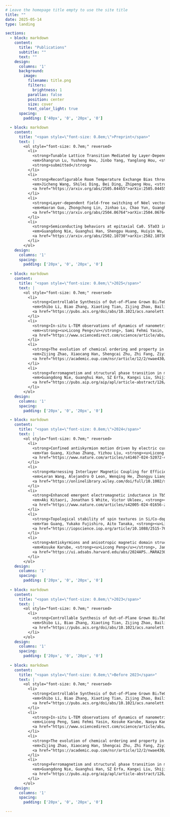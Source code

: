 ```yaml
---
# Leave the homepage title empty to use the site title
title: ""
date: 2025-05-14
type: landing

sections:
  - block: markdown
    content:
      title: "Publications"
      subtitle: ""
      text: ""
    design:
      columns: '1'
      background:
        image: 
          filename: title.png
          filters:
            brightness: 1
          parallax: false
          position: center
          size: cover
          text_color_light: true
      spacing:
        padding: ['40px', '0', '20px', '0']

  - block: markdown
    content:
      title: "<span style=\"font-size: 0.8em;\">Preprint</span>"
      text: |   
        <ol style="font-size: 0.7em;" reversed>
          <li>
            <strong>Tunable Lattice Transition Mediated by Layer-Dependent Interactions in 3D Antiskyrmions</strong><br>
            <em>Shangrun Lu, Yusheng Hou, Jinbo Yang, Yanglong Hou, <strong><u>Licong Peng</u></strong></em><br>
            <strong>submitted</strong>
          </li>
          <li>
            <strong>Reconfigurable Room Temperature Exchange Bias through Néel Order Switching in van der Waals Heterostructures</strong><br>
            <em>Jicheng Wang, Shilei Ding, Bei Ding, Zhipeng Hou, <strong><u>Licong Peng</u></strong>, Yilan Jiang, Fengshan Zheng, Zhaochu Luo, Yu Ye, Jinbo Yang, Yanglong Hou, Rui Wu</em><br>
            <a href="https://arxiv.org/abs/2505.04455">arXiv:2505.04455</a>
          </li>
          <li>
            <strong>Layer-dependent field-free switching of Néel vector in a van der Waals antiferromagnet</strong><br>
            <em>Haoran Guo, Zhongchong Lin, Jinhao Lu, Chao Yun, Guanghui Han, Shoutong Sun, Yu Wu, Wenyun Yang, Dongdong Xiao, Zhifeng Zhu, <strong><u>Licong Peng</u></strong>, Yu Ye, Yanglong Hou, Jinbo Yang, Zhaochu Luo</em><br>
            <a href="https://arxiv.org/abs/2504.06764">arXiv:2504.06764</a>
          </li>
          <li>
            <strong>Semiconducting behaviors at epitaxial Ca0. 5TaO3 interfaces</strong><br>
            <em>Guangdong Nie, Guanghui Han, Shengpu Huang, Huiyin Wu, Deshun Wang, Kangxi Liu, Hao Ding, Fangdong Tang, <strong><u>Licong Peng</u></strong>, Dashuai Ma, Young Sun, Changjiang Liu, Deshun Hong</em><br>
            <a href="https://arxiv.org/abs/2502.10730">arXiv:2502.10730</a>
          </li>
        </ol>
    design:
      columns: '1'
      spacing:
        padding: ['20px', '0', '20px', '0']
    
  - block: markdown
    content:
      title: "<span style=\"font-size: 0.8em;\">2025</span>"
      text: |   
        <ol style="font-size: 0.7em;" reversed>
          <li>
            <strong>Controllable Synthesis of Out-of-Plane Grown Bi₂TeO₅ with High-κ and Anisotropy for High-Performance Field-Effect Transistors</strong><br>
            <em>Shibo Li, Biao Zhang, Xiaoting Tian, Zijing Zhao, Bailing Li, Zeeshan Ali, Ziyu Meng, Wanting Zhao, <strong><u>Licong Peng</u></strong>, Yanglong Hou</em><br>
            <a href="https://pubs.acs.org/doi/abs/10.1021/acs.nanolett.5c01677">Nano Letters, 2025</a>
          </li>
          <li>
            <strong>In-situ L-TEM observations of dynamics of nanometric skyrmions and antiskyrmions</strong><br>
            <em><strong><u>Licong Peng</u></strong>, Sami Fehmi Yasin, Kosuke Karube, Naoya Kanazawa, Yasujiro Taguchi, Yoshinori Tokura, Xiuzhen Yu</em><br>
            <a href="https://www.sciencedirect.com/science/article/abs/pii/S1748013225000702">Nano Today 62, 102698</a>
          </li>
          <li>
            <strong>The evolution of chemical ordering and property in Fe1+xSe2 upon intercalation ratios</strong><br>
            <em>Zijing Zhao, Xiaocang Han, Shengcai Zhu, Zhi Fang, Ziyi Han, Zhongyu Liang, Bailing Li, Biao Zhang, Wei Li, Zhaochu Luo, <strong><u>Licong Peng</u></strong>, Xiaoxu Zhao, Xiangguo Li, Jiadong Zhou, Song Gao, Chengxin Wang, Mathias Kläui, Yanglong Hou</em><br>
            <a href="https://academic.oup.com/nsr/article/12/2/nwae430/7914174?login=false">National Science Review 12 (2), nwae430</a>
          </li>
          <li>
            <strong>Ferromagnetism and structural phase transition in monoclinic FeGe film</strong><br>
            <em>Guangdong Nie, Guanghui Han, SZ Erfa, Kangxi Liu, Shijian Chen, Hao Ding, Fangdong Tang, <strong><u>Licong Peng</u></strong>, Young Sun, Deshun Hong</em><br>
            <a href="https://pubs.aip.org/aip/apl/article-abstract/126/2/021906/3331505/Ferromagnetism-and-structural-phase-transition-in?redirectedFrom=fulltext">Applied Physics Letters 126 (2)</a>
          </li>
        </ol>
    design:
      columns: '1'
      spacing:
        padding: ['20px', '0', '20px', '0']

  - block: markdown
    content:
      title: "<span style=\"font-size: 0.8em;\">2024</span>"
      text: |   
        <ol style="font-size: 0.7em;" reversed>
          <li>
            <strong>Confined antiskyrmion motion driven by electric current excitations</strong><br>
            <em>Yao Guang, Xichao Zhang, Yizhou Liu, <strong><u>Licong Peng</u></strong>, Fehmi Sami Yasin, Kosuke Karube, Daisuke Nakamura, Naoto Nagaosa, Yasujiro Taguchi, Masahito Mochizuki, Yoshinori Tokura, Xiuzhen Yu</em><br>
            <a href="https://www.nature.com/articles/s41467-024-52072-4">Nature Communications 15 (1), 7701</a>
          </li>
          <li>
            <strong>Harnessing Interlayer Magnetic Coupling for Efficient, Field‐Free Current‐Induced Magnetization Switching in a Magnetic Insulator</strong><br>
            <em>Leran Wang, Alejandro O Leon, Wenqing He, Zhongyu Liang, Xiaohan Li, Xiaoxiao Fang, Wenyun Yang, <strong><u>Licong Peng</u></strong>, Jinbo Yang, Caihua Wan, Gerrit EW Bauer, Zhaochu Luo</em><br>
            <a href="https://onlinelibrary.wiley.com/doi/full/10.1002/sstr.202400006">Small Structures 5 (7), 2400006</a>
          </li>
          <li>
            <strong>Enhanced emergent electromagnetic inductance in Tb5Sb3 due to highly disordered helimagnetism</strong><br>
            <em>Aki Kitaori, Jonathan S White, Victor Ukleev, <strong><u>Licong Peng</u></strong>, Kiyomi Nakajima, Naoya Kanazawa, Xiuzhen Yu, Yoshichika Ōnuki, Yoshinori Tokura</em><br>
            <a href="https://www.nature.com/articles/s42005-024-01656-z">Communications Physics 7 (1), 159</a>
          </li>
          <li>
            <strong>Topological stability of spin textures in Si/Co-doped helimagnet FeGe</strong><br>
            <em>Yao Guang, Yukako Fujishiro, Aito Tanaka, <strong><u>Licong Peng</u></strong>, Yoshio Kaneko, Naoya Kanazawa, Yoshinori Tokura, Xiuzhen Yu</em><br>
            <a href="https://iopscience.iop.org/article/10.1088/2515-7639/ad2ec4/meta">Journal of Physics: Materials 7 (2), 025009</a>
          </li>
          <li>
            <strong>Antiskyrmions and anisotropic magnetic domain structures in S4 symmetry magnets</strong><br>
            <em>Kosuke Karube, <strong><u>Licong Peng</u></strong>, Jan Masell, Victor Ukleev, Jonathan White, Mamoun Hemmida, Hans-Albrecht Krug von Nidda, István Kézsmárki, Xiuzhen Yu, Fumitaka Kagawa, Yoshinori Tokura, Yasujiro Taguchi</em><br>
            <a href="https://ui.adsabs.harvard.edu/abs/2024APS..MARA23006K/abstract">APS March Meeting Abstracts 2024, A23. 006</a>
          </li>
        </ol>
    design:
      columns: '1'
      spacing:
        padding: ['20px', '0', '20px', '0']
    
  - block: markdown
    content:
      title: "<span style=\"font-size: 0.8em;\">2023</span>"
      text: |   
        <ol style="font-size: 0.7em;" reversed>
          <li>
            <strong>Controllable Synthesis of Out-of-Plane Grown Bi₂TeO₅ with High-κ and Anisotropy for High-Performance Field-Effect Transistors</strong><br>
            <em>Shibo Li, Biao Zhang, Xiaoting Tian, Zijing Zhao, Bailing Li, Zeeshan Ali, Ziyu Meng, Wanting Zhao, <strong><u>Licong Peng</u></strong>, Yanglong Hou</em><br>
            <a href="https://pubs.acs.org/doi/abs/10.1021/acs.nanolett.5c01677">Nano Letters, 2025</a>
          </li>
        </ol>
    design:
      columns: '1'
      spacing:
        padding: ['20px', '0', '20px', '0']
    
  - block: markdown
    content:
      title: "<span style=\"font-size: 0.8em;\">Before 2023</span>"
      text: |   
        <ol style="font-size: 0.7em;" reversed>
          <li>
            <strong>Controllable Synthesis of Out-of-Plane Grown Bi₂TeO₅ with High-κ and Anisotropy for High-Performance Field-Effect Transistors</strong><br>
            <em>Shibo Li, Biao Zhang, Xiaoting Tian, Zijing Zhao, Bailing Li, Zeeshan Ali, Ziyu Meng, Wanting Zhao, <strong><u>Licong Peng</u></strong>, Yanglong Hou</em><br>
            <a href="https://pubs.acs.org/doi/abs/10.1021/acs.nanolett.5c01677">Nano Letters, 2025</a>
          </li>
          <li>
            <strong>In-situ L-TEM observations of dynamics of nanometric skyrmions and antiskyrmions</strong><br>
            <em>Licong Peng, Sami Fehmi Yasin, Kosuke Karube, Naoya Kanazawa, Yasujiro Taguchi, Yoshinori Tokura, Xiuzhen Yu</em><br>
            <a href="https://www.sciencedirect.com/science/article/abs/pii/S1748013225000702">Nano Today 62, 102698</a>
          </li>
          <li>
            <strong>The evolution of chemical ordering and property in Fe1+xSe2 upon intercalation ratios</strong><br>
            <em>Zijing Zhao, Xiaocang Han, Shengcai Zhu, Zhi Fang, Ziyi Han, Zhongyu Liang, Bailing Li, Biao Zhang, Wei Li, Zhaochu Luo, Licong Peng, Xiaoxu Zhao, Xiangguo Li, Jiadong Zhou, Song Gao, Chengxin Wang, Mathias Kläui, Yanglong Hou</em><br>
            <a href="https://academic.oup.com/nsr/article/12/2/nwae430/7914174">National Science Review 12 (2), nwae430</a>
          </li>
          <li>
            <strong>Ferromagnetism and structural phase transition in monoclinic FeGe film</strong><br>
            <em>Guangdong Nie, Guanghui Han, SZ Erfa, Kangxi Liu, Shijian Chen, Hao Ding, Fangdong Tang, Licong Peng, Young Sun, Deshun Hong</em><br>
            <a href="https://pubs.aip.org/aip/apl/article-abstract/126/2/021906/3331505/Ferromagnetism-and-structural-phase-transition-in?redirectedFrom=fulltext">Applied Physics Letters 126 (2)</a>
          </li>
        </ol>
    design:
      columns: '1'
      spacing:
        padding: ['20px', '0', '20px', '0']

---
```

